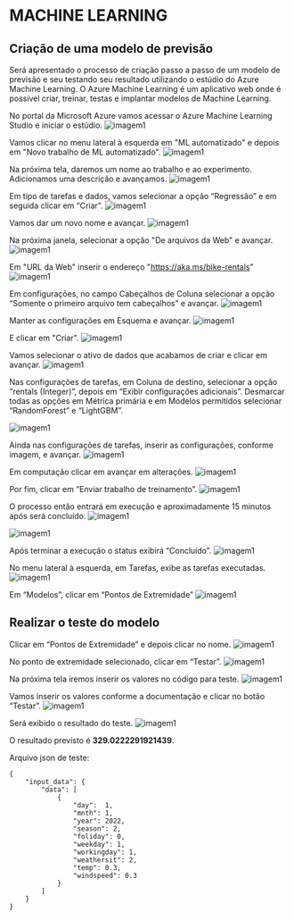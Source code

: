 # MACHINE LEARNING

## Criação de uma modelo de previsão

Será apresentado o processo de criação passo a passo de um modelo de previsão e seu testando seu resultado utilizando o estúdio do Azure Machine Learning.
O Azure Machine Learning é um aplicativo web onde é possível criar, treinar, testas e implantar modelos de Machine Learning.

No portal da Microsoft Azure vamos acessar o Azure Machine Learning Studio e iniciar o estúdio.
![imagem1](https://github.com/franciscampos91/microsoft-azure-ai-fundamentals-dio/blob/main/DP01%20-%20Trabalhando%20com%20Machine%20Learning/images/ml01.png)

Vamos clicar no menu lateral à esquerda em "ML automatizado" e depois em "Novo trabalho de ML automatizado".
![imagem1](https://github.com/franciscampos91/microsoft-azure-ai-fundamentals-dio/blob/main/DP01%20-%20Trabalhando%20com%20Machine%20Learning/images/ml02.png)

Na próxima tela, daremos um nome ao trabalho e ao experimento. Adicionamos uma descrição e avançamos.
![imagem1](https://github.com/franciscampos91/microsoft-azure-ai-fundamentals-dio/blob/main/DP01%20-%20Trabalhando%20com%20Machine%20Learning/images/ml03.png)

Em tipo de tarefas e dados, vamos selecionar a opção “Regressão” e em seguida clicar em “Criar”.
![imagem1](https://github.com/franciscampos91/microsoft-azure-ai-fundamentals-dio/blob/main/DP01%20-%20Trabalhando%20com%20Machine%20Learning/images/ml04.png)

Vamos dar um novo nome e avançar.
![imagem1](https://github.com/franciscampos91/microsoft-azure-ai-fundamentals-dio/blob/main/DP01%20-%20Trabalhando%20com%20Machine%20Learning/images/ml05.png)

Na próxima janela, selecionar a opção "De arquivos da Web" e avançar.
![imagem1](https://github.com/franciscampos91/microsoft-azure-ai-fundamentals-dio/blob/main/DP01%20-%20Trabalhando%20com%20Machine%20Learning/images/ml06.png)

Em "URL da Web" inserir o endereço "https://aka.ms/bike-rentals"
![imagem1](https://github.com/franciscampos91/microsoft-azure-ai-fundamentals-dio/blob/main/DP01%20-%20Trabalhando%20com%20Machine%20Learning/images/ml07.png)

Em configurações, no campo Cabeçalhos de Coluna selecionar a opção “Somente o primeiro arquivo tem cabeçalhos” e avançar.
![imagem1](https://github.com/franciscampos91/microsoft-azure-ai-fundamentals-dio/blob/main/DP01%20-%20Trabalhando%20com%20Machine%20Learning/images/ml08.png)

Manter as configurações em Esquema e avançar.
![imagem1](https://github.com/franciscampos91/microsoft-azure-ai-fundamentals-dio/blob/main/DP01%20-%20Trabalhando%20com%20Machine%20Learning/images/ml09.png)

E clicar em "Criar".
![imagem1](https://github.com/franciscampos91/microsoft-azure-ai-fundamentals-dio/blob/main/DP01%20-%20Trabalhando%20com%20Machine%20Learning/images/ml10.png)

Vamos selecionar o ativo de dados que acabamos de criar e clicar em avançar.
![imagem1](https://github.com/franciscampos91/microsoft-azure-ai-fundamentals-dio/blob/main/DP01%20-%20Trabalhando%20com%20Machine%20Learning/images/ml11.png)

Nas configurações de tarefas, em Coluna de destino, selecionar a opção “rentals (Integer)”, depois em “Exibir configurações adicionais”. Desmarcar todas as opções em Métrica primária e em Modelos permitidos selecionar “RandomForest” e “LightGBM”.

![imagem1](https://github.com/franciscampos91/microsoft-azure-ai-fundamentals-dio/blob/main/DP01%20-%20Trabalhando%20com%20Machine%20Learning/images/ml12.png)

Ainda nas configurações de tarefas, inserir as configurações, conforme imagem, e avançar.
![imagem1](https://github.com/franciscampos91/microsoft-azure-ai-fundamentals-dio/blob/main/DP01%20-%20Trabalhando%20com%20Machine%20Learning/images/ml13.png)

Em computação clicar em avançar em alterações.
![imagem1](https://github.com/franciscampos91/microsoft-azure-ai-fundamentals-dio/blob/main/DP01%20-%20Trabalhando%20com%20Machine%20Learning/images/ml14.png)

Por fim, clicar em “Enviar trabalho de treinamento”.
![imagem1](https://github.com/franciscampos91/microsoft-azure-ai-fundamentals-dio/blob/main/DP01%20-%20Trabalhando%20com%20Machine%20Learning/images/ml15.png)

O processo então entrará em execução e aproximadamente 15 minutos após será concluído.
![imagem1](https://github.com/franciscampos91/microsoft-azure-ai-fundamentals-dio/blob/main/DP01%20-%20Trabalhando%20com%20Machine%20Learning/images/ml16.png)


![imagem1](https://github.com/franciscampos91/microsoft-azure-ai-fundamentals-dio/blob/main/DP01%20-%20Trabalhando%20com%20Machine%20Learning/images/ml17.png)

Após terminar a execução o status exibirá “Concluído”.
![imagem1](https://github.com/franciscampos91/microsoft-azure-ai-fundamentals-dio/blob/main/DP01%20-%20Trabalhando%20com%20Machine%20Learning/images/ml18.png)

No menu lateral à esquerda, em Tarefas, exibe as tarefas executadas.
![imagem1](https://github.com/franciscampos91/microsoft-azure-ai-fundamentals-dio/blob/main/DP01%20-%20Trabalhando%20com%20Machine%20Learning/images/ml19.png)

Em “Modelos”, clicar em “Pontos de Extremidade”
![imagem1](https://github.com/franciscampos91/microsoft-azure-ai-fundamentals-dio/blob/main/DP01%20-%20Trabalhando%20com%20Machine%20Learning/images/ml20.png)


## Realizar o teste do modelo

Clicar em “Pontos de Extremidade” e depois clicar no nome.
![imagem1](https://github.com/franciscampos91/microsoft-azure-ai-fundamentals-dio/blob/main/DP01%20-%20Trabalhando%20com%20Machine%20Learning/images/ml21.png)

No ponto de extremidade selecionado, clicar em “Testar”.
![imagem1](https://github.com/franciscampos91/microsoft-azure-ai-fundamentals-dio/blob/main/DP01%20-%20Trabalhando%20com%20Machine%20Learning/images/ml22.png)

Na próxima tela iremos inserir os valores no código para teste.
![imagem1](https://github.com/franciscampos91/microsoft-azure-ai-fundamentals-dio/blob/main/DP01%20-%20Trabalhando%20com%20Machine%20Learning/images/ml23.png)

Vamos inserir os valores conforme a documentação e clicar no botão “Testar”.
![imagem1](https://github.com/franciscampos91/microsoft-azure-ai-fundamentals-dio/blob/main/DP01%20-%20Trabalhando%20com%20Machine%20Learning/images/ml24.png)


Será exibido o resultado do teste.
![imagem1](https://github.com/franciscampos91/microsoft-azure-ai-fundamentals-dio/blob/main/DP01%20-%20Trabalhando%20com%20Machine%20Learning/images/ml25.png)


O resultado previsto é **329.0222291921439**.

Arquivo json de teste:
```
{
	"input_data": {
		"data": [
			{
				"day":  1,
				"mnth": 1,
				"year": 2022,
				"season": 2,
				"foliday": 0,
				"weekday": 1,
				"workingday": 1,
				"weathersit": 2,
				"temp": 0.3,
				"windspeed": 0.3
			}
		]
	}
}
```

